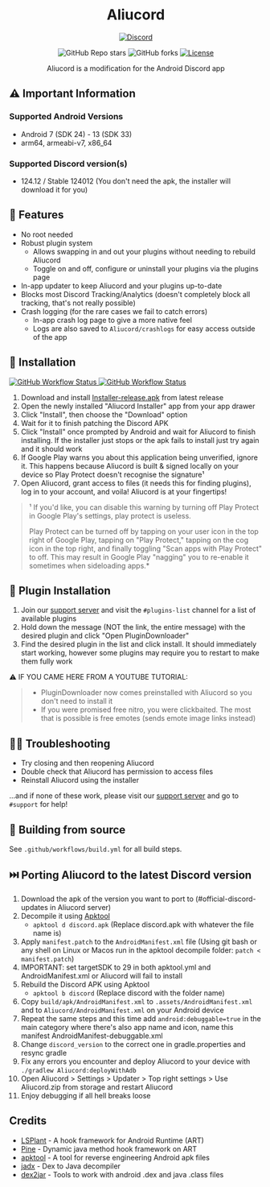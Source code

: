 <h1 align="center">Aliucord</h1>
<p align="center">
  <a href="https://discord.gg/EsNDvBaHVU">
    <img alt="Discord" src="https://img.shields.io/discord/811255666990907402?color=%2300C853&label=Support%20Server&logo=discord&logoColor=%2300C853&style=for-the-badge">
  </a>
</p>
<p align="center">
  <img alt="GitHub Repo stars" src="https://img.shields.io/github/stars/Aliucord/Aliucord?color=181717&logo=github&style=for-the-badge">
  <img alt="GitHub forks" src="https://img.shields.io/github/forks/Aliucord/Aliucord?color=181717&logo=github&style=for-the-badge">
  <a href="https://github.com/Aliucord/Aliucord/blob/main/LICENSE">
    <img alt="License" src="https://img.shields.io/badge/LICENSE-OSL--3.0-0099E5?style=for-the-badge">
  </a>
</p>

<p align="center">
Aliucord is a modification for the Android Discord app
</p>

## ⚠️ Important Information

### Supported Android Versions

- Android 7 (SDK 24) - 13 (SDK 33)
- arm64, armeabi-v7, x86_64

### Supported Discord version(s)

- 124.12 / Stable 124012 (You don't need the apk, the installer will download it for you)

## 🎨 Features

- No root needed
- Robust plugin system
    - Allows swapping in and out your plugins without needing to rebuild Aliucord
    - Toggle on and off, configure or uninstall your plugins via the plugins page
- In-app updater to keep Aliucord and your plugins up-to-date
- Blocks most Discord Tracking/Analytics (doesn't completely block all tracking, that's not really possible)
- Crash logging (for the rare cases we fail to catch errors)
    - In-app crash log page to give a more native feel
    - Logs are also saved to `Aliucord/crashlogs` for easy access outside of the app

## 📲 Installation

<a href="https://github.com/Aliucord/Aliucord/actions/workflows/build-installer.yml">
  <img alt="GitHub Workflow Status" src="https://img.shields.io/github/workflow/status/Aliucord/Aliucord/Build%20Installer?label=Installer%20Build&logo=githubactions&logoColor=white&style=flat-square">
</a>
<a href="https://github.com/Aliucord/Aliucord/actions/workflows/build.yml">
  <img alt="GitHub Workflow Status" src="https://img.shields.io/github/workflow/status/Aliucord/Aliucord/Build?label=App%20Build&logo=githubactions&logoColor=white&style=flat-square">
</a>

1. Download and install [Installer-release.apk](https://github.com/Aliucord/Aliucord/releases/latest/download/Installer-release.apk) from latest
   release
2. Open the newly installed "Aliucord Installer" app from your app drawer
3. Click "Install", then choose the "Download" option
4. Wait for it to finish patching the Discord APK
5. Click "Install" once prompted by Android and wait for Aliucord to finish installing. If the installer just stops or the apk fails to install just
   try again and it should work
6. If Google Play warns you about this application being unverified, ignore it. This happens because Aliucord is built & signed locally on your device
   so Play Protect doesn't recognise the signature¹
7. Open Aliucord, grant access to files (it needs this for finding plugins), log in to your account, and voila! Aliucord is at your fingertips!

> ¹ If you'd like, you can disable this warning by turning off Play Protect in Google Play's settings, play protect is useless.
>
> Play Protect can be turned off by tapping on your user icon in the top right of Google Play, tapping on "Play Protect," tapping on the cog icon in the top right, and finally toggling "Scan apps with Play Protect" to off. This may result in Google Play "nagging" you to re-enable it sometimes when sideloading apps.\*

## 🔌 Plugin Installation

1. Join our [support server](https://discord.gg/EsNDvBaHVU) and visit the `#plugins-list` channel for a list of available plugins
2. Hold down the message (NOT the link, the entire message) with the desired plugin and click "Open PluginDownloader"
3. Find the desired plugin in the list and click install. It should immediately start working, however some plugins may require you to restart to make
   them fully work

⚠️ IF YOU CAME HERE FROM A YOUTUBE TUTORIAL:

> - PluginDownloader now comes preinstalled with Aliucord so you don't need to install it
> - If you were promised free nitro, you were clickbaited. The most that is possible is free emotes (sends emote image links instead)

## 🚬🐛 Troubleshooting

- Try closing and then reopening Aliucord
- Double check that Aliucord has permission to access files
- Reinstall Aliucord using the installer

...and if none of these work, please visit our [support server](https://discord.gg/EsNDvBaHVU) and go to `#support` for help!

## 🧱 Building from source

See `.github/workflows/build.yml` for all build steps.

## ⏭️ Porting Aliucord to the latest Discord version

1. Download the apk of the version you want to port to (#official-discord-updates in Aliucord server)
2. Decompile it using [Apktool](https://github.com/iBotPeaches/Apktool)
    - `apktool d discord.apk` (Replace discord.apk with whatever the file name is)
3. Apply `manifest.patch` to the `AndroidManifest.xml` file (Using git bash or any shell on Linux or Macos run in the apktool decompile
   folder: `patch < manifest.patch`)
4. IMPORTANT: set targetSDK to 29 in both apktool.yml and AndroidManifest.xml or Aliucord will fail to install
5. Rebuild the Discord APK using Apktool
    - `apktool b discord` (Replace discord with the folder name)
6. Copy `build/apk/AndroidManifest.xml` to `.assets/AndroidManifest.xml` and to `Aliucord/AndroidManifest.xml` on your Android device
7. Repeat the same steps and this time add `android:debuggable=true` in the main category where there's also app name and icon, name this manifest
   AndroidManifest-debuggable.xml
8. Change `discord_version` to the correct one in gradle.properties and resync gradle
9. Fix any errors you encounter and deploy Aliucord to your device with `./gradlew Aliucord:deployWithAdb`
10. Open Aliucord > Settings > Updater > Top right settings > Use Aliucord.zip from storage and restart Aliucord
11. Enjoy debugging if all hell breaks loose

## Credits

- [LSPlant](https://github.com/LSPosed/LSPlant) - A hook framework for Android Runtime (ART)
- [Pine](https://github.com/canyie/pine) - Dynamic java method hook framework on ART
- [apktool](https://ibotpeaches.github.io/Apktool/) - A tool for reverse engineering Android apk files
- [jadx](https://github.com/skylot/jadx) - Dex to Java decompiler
- [dex2jar](https://github.com/pxb1988/dex2jar) - Tools to work with android .dex and java .class files

